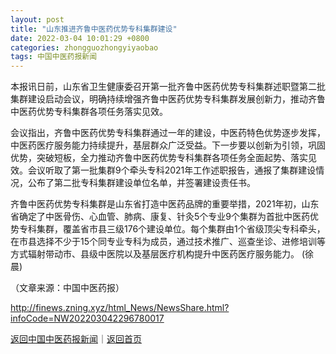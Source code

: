 ```yaml
---
layout: post
title: "山东推进齐鲁中医药优势专科集群建设"
date: 2022-03-04 10:01:29 +0800
categories: zhongguozhongyiyaobao
tags: 中国中医药报新闻
---
```

<p>本报讯日前，山东省卫生健康委召开第一批齐鲁中医药优势专科集群述职暨第二批集群建设启动会议，明确持续增强齐鲁中医药优势专科集群发展创新力，推动齐鲁中医药优势专科集群各项任务落实见效。</p>
 <p>会议指出，齐鲁中医药优势专科集群通过一年的建设，中医药特色优势逐步发挥，中医药医疗服务能力持续提升，基层群众广泛受益。下一步要以创新为引领，巩固优势，突破短板，全力推动齐鲁中医药优势专科集群各项任务全面起势、落实见效。会议听取了第一批集群9个牵头专科2021年工作述职报告，通报了集群建设情况，公布了第二批专科集群建设单位名单，并签署建设责任书。</p>
 <p>齐鲁中医药优势专科集群是山东省打造中医药品牌的重要举措，2021年初，山东省确定了中医骨伤、心血管、肺病、康复、针灸5个专业9个集群为首批中医药优势专科集群，覆盖省市县三级176个建设单位。每个集群由1个省级顶尖专科牵头，在市县选择不少于15个同专业专科为成员，通过技术推广、巡查坐诊、进修培训等方式辐射带动市、县级中医院以及基层医疗机构提升中医药医疗服务能力。 (徐晨)</p><p class="em_media">（文章来源：中国中医药报）</p>

<http://finews.zning.xyz/html_News/NewsShare.html?infoCode=NW202203042296780017>

[返回中国中医药报新闻](//finews.withounder.com/category/zhongguozhongyiyaobao.html)｜[返回首页](//finews.withounder.com/)